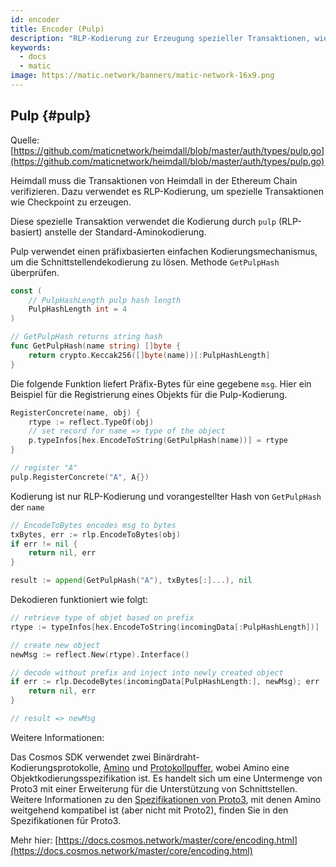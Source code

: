 ```yaml
---
id: encoder
title: Encoder (Pulp)
description: "RLP-Kodierung zur Erzeugung spezieller Transaktionen, wie Checkpoint."
keywords:
  - docs
  - matic
image: https://matic.network/banners/matic-network-16x9.png
---
```

## Pulp {#pulp}

Quelle: [https://github.com/maticnetwork/heimdall/blob/master/auth/types/pulp.go](https://github.com/maticnetwork/heimdall/blob/master/auth/types/pulp.go)

Heimdall muss die Transaktionen von Heimdall in der Ethereum Chain verifizieren. Dazu verwendet es RLP-Kodierung, um spezielle Transaktionen wie Checkpoint zu erzeugen.

Diese spezielle Transaktion verwendet die Kodierung durch `pulp` (RLP-basiert) anstelle der Standard-Aminokodierung.

Pulp verwendet einen präfixbasierten einfachen Kodierungsmechanismus, um die Schnittstellendekodierung zu lösen. Methode `GetPulpHash` überprüfen.

```go
const (
	// PulpHashLength pulp hash length
	PulpHashLength int = 4
)

// GetPulpHash returns string hash
func GetPulpHash(name string) []byte {
	return crypto.Keccak256([]byte(name))[:PulpHashLength]
}
```

Die folgende Funktion liefert Präfix-Bytes für eine gegebene `msg`.  Hier ein Beispiel für die Registrierung eines Objekts für die Pulp-Kodierung.

```go
RegisterConcrete(name, obj) {
	rtype := reflect.TypeOf(obj)
	// set record for name => type of the object
	p.typeInfos[hex.EncodeToString(GetPulpHash(name))] = rtype
}

// register "A"
pulp.RegisterConcrete("A", A{})
```

Kodierung ist nur RLP-Kodierung und vorangestellter Hash von `GetPulpHash` der `name`

```go
// EncodeToBytes encodes msg to bytes
txBytes, err := rlp.EncodeToBytes(obj)
if err != nil {
	return nil, err
}

result := append(GetPulpHash("A"), txBytes[:]...), nil
```

Dekodieren funktioniert wie folgt:

```go
// retrieve type of objet based on prefix
rtype := typeInfos[hex.EncodeToString(incomingData[:PulpHashLength])]

// create new object
newMsg := reflect.New(rtype).Interface()

// decode without prefix and inject into newly created object
if err := rlp.DecodeBytes(incomingData[PulpHashLength:], newMsg); err != nil {
	return nil, err
}

// result => newMsg
```

Weitere Informationen:

Das Cosmos SDK verwendet zwei Binärdraht-Kodierungsprotokolle, [Amino](https://github.com/tendermint/go-amino/) und [Protokollpuffer](https://developers.google.com/protocol-buffers), wobei Amino eine Objektkodierungsspezifikation ist. Es handelt sich um eine Untermenge von Proto3 mit einer Erweiterung für die Unterstützung von Schnittstellen. Weitere Informationen zu den [Spezifikationen von Proto3](https://developers.google.com/protocol-buffers/docs/proto3), mit denen Amino weitgehend kompatibel ist (aber nicht mit Proto2), finden Sie in den Spezifikationen für Proto3.

Mehr hier: [https://docs.cosmos.network/master/core/encoding.html](https://docs.cosmos.network/master/core/encoding.html)

